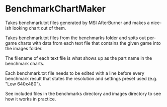 # BenchmarkChartMaker
Takes benchmark.txt files generated by MSI AfterBurner and makes a nice-ish looking chart out of them.

Takes benchmark.txt files from the benchmarks folder and spits out per-game charts with data from each text file that contains the given game into the images folder.

The filename of each text file is what shows up as the part name in the benchmark charts. 

Each benchmark.txt file needs to be edited with a line before every benchmark result that states the resolution and settings preset used (e.g. "Low 640x480").

See included files in the benchmarks directory and images directory to see how it works in practice.
